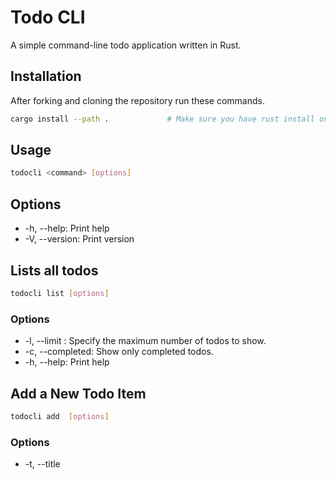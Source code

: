 # Todo CLI

A simple command-line todo application written in Rust.

## Installation

After forking and cloning the repository run these commands.

```bash
cargo install --path .             # Make sure you have rust install on your machine
```

## Usage

```bash
todocli <command> [options]
```
## Options
* -h, --help: Print help
* -V, --version: Print version


## Lists all todos
```bash
todocli list [options]
```
### Options
* -l, --limit <LIMIT>: Specify the maximum number of todos to show.
* -c, --completed: Show only completed todos.
* -h, --help: Print help


## Add a New Todo Item
```bash
todocli add  [options]
```
### Options
* -t, --title <TITLE>: The title of the todo.
* -c, --completed: Mark the todo as completed upon creation.
* -h, --help: Print help


## Mark/Unmark Todo
```bash
todocli mark  [options]
```
### Options
* -i, --id <ID>: The ID of the todo to mark.
* -h, --help: Print help